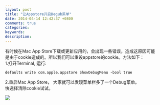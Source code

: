 ```yaml
---
layout: post
title: "让Appstore开启Degub菜单"
date: 2014-04-14 12:42:37 +0800
comments: true
categories: 
keywords: 
description: 
---
```


有时候在Mac App Store下载或更新应用的，会出现一些错误，造成这原因可能是由于cookie造成的。所以我们可以重设appstore的cookie。方法如下：<br>
1.打开Terminal, 运行:

```
defaults write com.apple.appstore ShowDebugMenu -bool true
```
2.重启Mac App Store， 大家就可以发现菜单栏多了一个Debug菜单。<br>
快选择清除cookie试试。

![](http://iosman.qiniudn.com/2014-04-14PM.png)
